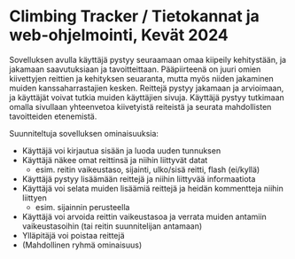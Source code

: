 # Climbing Tracker / Tietokannat ja web-ohjelmointi, Kevät 2024

Sovelluksen avulla käyttäjä pystyy seuraamaan omaa kiipeily kehitystään, ja jakamaan saavutuksiaan ja tavoitteittaan. 
Pääpiirteenä on juuri omien kiivettyjen reittien ja kehityksen seuaranta, mutta myös niiden jakaminen muiden kanssaharrastajien kesken.
Reittejä pystyy jakamaan ja arvioimaan, ja käyttäjät voivat tutkia muiden käyttäjien sivuja. Käyttäjä pystyy tutkimaan omalla sivullaan
yhteenvetoa kiivetyistä reiteistä ja seurata mahdollisten tavoitteiden etenemistä.

Suunniteltuja sovelluksen ominaisuuksia: 
   - Käyttäjä voi kirjautua sisään ja luoda uuden tunnuksen
   - Käyttäjä näkee omat reittinsä ja niihin liittyvät datat
   	  - esim. reitin vaikeustaso, sijainti, ulko/sisä reitti, flash (ei/kyllä)
   - Käyttäjä pystyy lisäämään reittejä ja niihin liittyvää informaatiota
   - Käyttäjä voi selata muiden lisäämiä reittejä ja heidän kommentteja niihin liittyen
       - esim. sijainnin perusteella
   - Käyttäjä voi arvoida reittin vaikeustasoa ja verrata muiden antamiin vaikeustasoihin 
   	(tai reitin suunnitelijan antamaan)
   - Ylläpitäjä voi poistaa reittejä
   - (Mahdollinen ryhmä ominaisuus)
